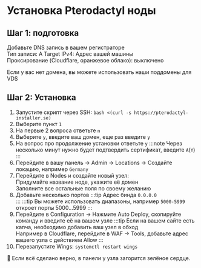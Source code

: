# Установка Pterodactyl ноды
## Шаг 1: подготовка
Добавьте DNS запись в вашем регистраторе  
Тип записи: A 
Target IPv4: Адрес вашей машины  
Проксирование (Cloudflare, оранжевое облако): выключено  
  
Если у вас нет домена, вы можете использовать наши поддомены для VDS

## Шаг 2: Установка
1. Запустите скрипт через SSH: `bash <(curl -s https://pterodactyl-installer.se)`
2. Выберите пункт `1`
3. На первые 2 вопроса ответьте `n`
4. Выберите `y`, введите ваш домен, еще раз введите `y`
5. На вопрос про продолжение установки ответьте `y`
:::note
Через несколько минут нужно будет подтвердить сертификат, введите `A`(`Y`)
:::
6. Перейдите в вашу панель -> Admin -> Locations -> Создайте локацию, например `Germany`
7. Перейдите в Nodes и создайте новый узел:  
Придумайте название ноде, укажите её домен  
Заполните все остальные поля по своему желанию
8. Добавьте несколько портов
:::tip
Адрес бинда `0.0.0.0`  
:::
:::tip
Вы можете использовать диапазоны, например `5000-5999` откроет порты 5000...5999
:::
9. Перейдите в Configuration -> Нажмите Auto Deploy, скопируйте команду и введите её на вашем узле
:::tip
Если на вашем сайте есть капча, необходимо добавить ваш узел в обход  
Например в Cloudflare, перейдите в WAF -> Tools, добавьте адрес вашего узла с действием Allow
:::
10. Перезапустите Wings: `systemctl restart wings`

🎉 Если всё сделано верно, в панели у узла загорится зелёное сердце.